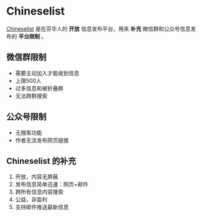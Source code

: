 # Chineselist
[Chineselist](https://groups.google.com/g/chineselist) 是在芬华人的 **开放** 信息发布平台，用来 **补充** 微信群和公众号信息发布的 **平台限制** 。

## 微信群限制

- 需要主动加入才能收到信息
- 上限500人
- 过多信息和被折叠群
- 无法跨群搜索

## 公众号限制

- 无搜索功能
- 作者无法发布网页链接

## Chineselist 的补充

1. 开放，内容无屏蔽
2. 发布信息简单迅速：网页+邮件
3. 跨所有信息内容搜索
4. 公益，非盈利
5. 支持邮件推送最新信息
